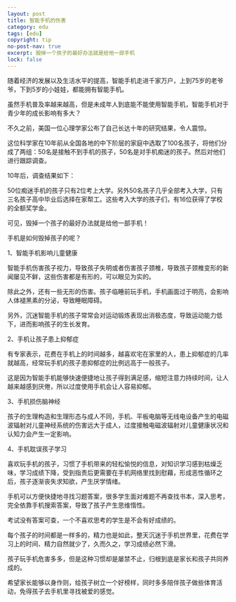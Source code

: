 ```yaml
---
layout: post
title: 智能手机的伤害
category: edu
tags: [edu]
copyright: tip
no-post-nav: true
excerpt: 毁掉一个孩子的最好办法就是给他一部手机
lock: false
---
```


随着经济的发展以及生活水平的提高，智能手机走进千家万户，上到75岁的老爷爷，下到5岁的小娃娃，都能拥有智能手机。

虽然手机普及率越来越高，但是未成年人到底能不能使用智能手机，智能手机对于青少年的成长影响有多大？

不久之前，美国一位心理学家公布了自己长达十年的研究结果，令人震惊。

这位科学家在10年前从全国各地的中下阶层的家庭中选取了100名孩子，将他们分成了两组：50名是接触不到手机的孩子，50名是对手机痴迷的孩子。然后对他们进行跟踪调查。

10年后，调查结果如下：

50位痴迷手机的孩子只有2位考上大学。另外50名孩子几乎全部考入大学，只有三名孩子高中毕业后选择在家帮工。这些考入大学的孩子们，有16位获得了学校的全额奖学金。

可见，毁掉一个孩子的最好办法就是给他一部手机！

手机是如何毁掉孩子的呢？

1、智能手机影响儿童健康

智能手机伤害孩子视力，导致孩子失明或者伤害孩子颈椎，导致孩子颈椎变形的新闻屡见不鲜，这些伤害都是有形的，可以眼见为实的。

除此之外，还有一些无形的伤害。孩子临睡前玩手机，手机画面过于明亮，会影响人体褪黑素的分泌，导致睡眠障碍。

另外，沉迷智能手机的孩子常常会对运动锻炼表现出消极态度，导致运动能力低下，进而影响孩子的生长发育。

2、手机让孩子患上抑郁症

有专家表示，花费在手机上的时间越多，越喜欢宅在家里的人，患上抑郁症的几率就越高，经常玩手机的孩子患抑郁症的比例远高于一般孩子。

这是因为智能手机能够快速便捷地让孩子得到满足感，缩短注意力持续时间，让人越来越感到厌倦，所以过度使用手机会让人容易抑郁。

3、手机损伤脑神经

孩子的生理构造和生理形态与成人不同，手机、平板电脑等无线电设备产生的电磁波辐射对儿童神经系统的伤害远大于成人，过度接触电磁波辐射对儿童健康状况和认知力会产生一定影响。

4、手机耽误孩子学习

喜欢玩手机的孩子，习惯了手机带来的轻松愉悦的信息，对知识学习感到枯燥乏味，学习成绩下降，受到指责后更需要在手机网络里找到慰藉，形成恶性循环之后，孩子逐渐丧失求知欲，产生厌学情绪。

手机可以方便快捷地寻找习题答案，很多学生面对难题不再查找书本，深入思考，完全依靠手机搜索答案，导致了孩子产生思维惰性。

考试没有答案可查，一个不喜欢思考的学生是不会有好成绩的。

每个孩子的时间都是一样多的，精力也是如此，整天沉迷于手机世界里，花费在学习上的时间、精力自然就少了，久而久之，学习成绩必然下滑。

孩子玩手机危害多多，但是这种习惯却是屡禁不止，归根到底是家长和孩子共同养成的。

希望家长能够以身作则，给孩子树立一个好榜样，同时多多陪伴孩子做些体育活动，免得孩子去手机里寻找被爱的感觉。

